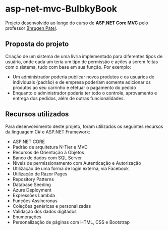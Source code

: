 # asp-net-mvc-BulbkyBook
Projeto desenvolvido ao longo do curso de <strong>ASP.NET Core MVC</strong> pelo professor <a href="https://www.udemy.com/user/bhrugenpatel/">Bhrugen Patel</a>.

## Proposta do projeto
Criação de um sistema de uma livria implementado para diferentes tipos de usuário, onde cada um teria um tipo de permissão e ações a serem feitas com o sistema, tudo com base em sua função.
Por exemplo:
- Um administrador poderia publicar novos produtos e os usuários de individuais (padrão) e de empresa poderiam somente adicionar os produtos ao seu carrinho e efetuar o pagamento do pedido
- Enquanto o administrador poderia ter todo o controle, aprovamento e entrega dos pedidos, além de outras funcionalidades.

## Recursos utilizados
Para desenvolvimento deste projeto, foram utilizados os seguintes recursos da linguagem C# e ASP.NET Framework:

<ul>
  <li>ASP.NET CORE</li>
  <li>Padrão de arquitetura N-Tier e MVC</li>
  <li>Recursos de Orientação à Objetos</li>
  <li>Banco de dados com SQL Server</li>
  <li>Níveis de permissionamento com Autenticação e Autorização</li>
  <li>Utilização de uma forma de login externa, via Facebook</li>
  <li>Utilização de Razor Pages</li>
  <li>Repository Patterns</li>
  <li>Database Seeding</li>
  <li>Azure Deployment</li>
  <li>Expressões Lambda</li>
  <li>Funções Assíncronas</li>
  <li>Coleções genéricas e personalizadas</li>
  <li>Validação dos dados digitados</li>
  <li>Enumerações</li>
  <li>Personalização de páginas com HTML, CSS e Bootstrap</li>
</ul>
